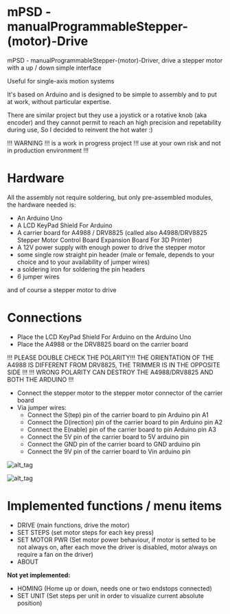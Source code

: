 # mPSD - manualProgrammableStepper-(motor)-Drive
mPSD - manualProgrammableStepper-(motor)-Driver, drive a stepper motor with a up / down simple interface

Useful for single-axis motion systems

It's based on Arduino and is designed to be simple to assembly and to put at work, without particular expertise.

There are similar project but they use a joystick or a rotative knob (aka encoder) and they cannot permit to reach an high precision and repetability during use, So I decided to reinvent the hot water :)

!!! WARNING !!! is a work in progress project !!! use at your own risk and not in production environment !!!

# Hardware

All the assembly not require soldering, but only pre-assembled modules, the hardware needed is:

- An Arduino Uno
- A LCD KeyPad Shield For Arduino
- A carrier board for A4988 / DRV8825 (called also A4988/DRV8825 Stepper Motor Control Board Expansion Board For 3D Printer)
- A 12V power supply with enough power to drive the stepper motor
- some single row straight pin header (male or female, depends to your choice and to your availability of jumper wires)
- a soldering iron for soldering the pin headers
- 6 jumper wires

and of course a stepper motor to drive

# Connections

- Place the LCD KeyPad Shield For Arduino on the Arduino Uno
- Place the A4988 or the DRV8825 board on the carrier board 

!!! PLEASE DOUBLE CHECK THE POLARITY!!! THE ORIENTATION OF THE A4988 IS DIFFERENT FROM DRV8825, THE TRIMMER IS IN THE OPPOSITE SIDE !!!
!!! WRONG POLARITY CAN DESTROY THE A4988/DRV8825 AND BOTH THE ARDUINO !!!

- Connect the stepper motor to the stepper motor connector of the carrier board
- Via jumper wires:
  - Connect the S(tep) pin of the carrier board to pin Arduino pin A1
  - Connect the D(irection) pin of the carrier board to pin Arduino pin A2
  - Connect the E(nable) pin of the carrier board to pin Arduino pin A3
  - Connect the 5V pin of the carrier board to 5V arduino pin
  - Connect the GND pin of the carrier board to GND arduino pin
  - Connect the 9V pin of the carrier board to Vin arduino pin

![alt_tag](https://github.com/alessiocavalieri/mPSD/images/mPSD_carrier_board.jpg?raw=true)

![alt_tag](https://github.com/alessiocavalieri/mPSD/images/mPSD_lcd_keypad_shield_and_arduino.jpg?raw=true)

# Implemented functions / menu items
- DRIVE (main functions, drive the motor)
- SET STEPS (set motor steps for each key press)
- SET MOTOR PWR (Set motor power behaviour, if motor is setted to be not always on, after each move the driver is disabled, motor always on require a fan on the driver)
- ABOUT

**Not yet implemented:**

- HOMING (Home up or down, needs one or two endstops connected)
- SET UNIT (Set steps per unit in order to visualize current absolute position)


